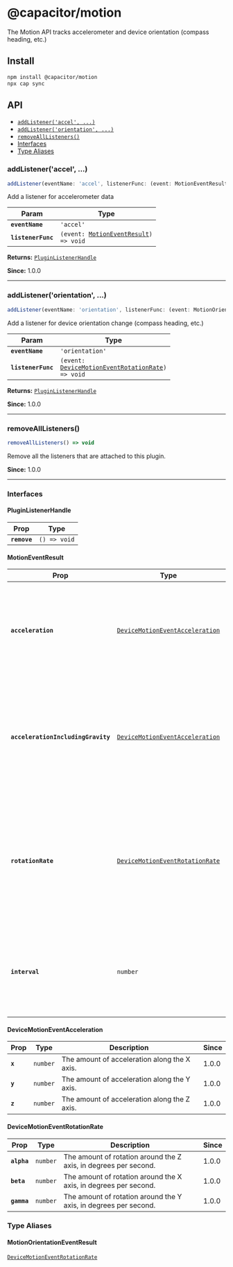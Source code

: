 # @capacitor/motion

The Motion API tracks accelerometer and device orientation (compass heading, etc.)

## Install

```bash
npm install @capacitor/motion
npx cap sync
```

## API

<docgen-index>

* [`addListener('accel', ...)`](#addlisteneraccel-)
* [`addListener('orientation', ...)`](#addlistenerorientation-)
* [`removeAllListeners()`](#removealllisteners)
* [Interfaces](#interfaces)
* [Type Aliases](#type-aliases)

</docgen-index>

<docgen-api>
<!--Update the source file JSDoc comments and rerun docgen to update the docs below-->

### addListener('accel', ...)

```typescript
addListener(eventName: 'accel', listenerFunc: (event: MotionEventResult) => void) => PluginListenerHandle
```

Add a listener for accelerometer data

| Param              | Type                                                                                |
| ------------------ | ----------------------------------------------------------------------------------- |
| **`eventName`**    | <code>'accel'</code>                                                                |
| **`listenerFunc`** | <code>(event: <a href="#motioneventresult">MotionEventResult</a>) =&gt; void</code> |

**Returns:** <code><a href="#pluginlistenerhandle">PluginListenerHandle</a></code>

**Since:** 1.0.0

--------------------


### addListener('orientation', ...)

```typescript
addListener(eventName: 'orientation', listenerFunc: (event: MotionOrientationEventResult) => void) => PluginListenerHandle
```

Add a listener for device orientation change (compass heading, etc.)

| Param              | Type                                                                                                        |
| ------------------ | ----------------------------------------------------------------------------------------------------------- |
| **`eventName`**    | <code>'orientation'</code>                                                                                  |
| **`listenerFunc`** | <code>(event: <a href="#devicemotioneventrotationrate">DeviceMotionEventRotationRate</a>) =&gt; void</code> |

**Returns:** <code><a href="#pluginlistenerhandle">PluginListenerHandle</a></code>

**Since:** 1.0.0

--------------------


### removeAllListeners()

```typescript
removeAllListeners() => void
```

Remove all the listeners that are attached to this plugin.

**Since:** 1.0.0

--------------------


### Interfaces


#### PluginListenerHandle

| Prop         | Type                       |
| ------------ | -------------------------- |
| **`remove`** | <code>() =&gt; void</code> |


#### MotionEventResult

| Prop                               | Type                                                                                    | Description                                                                                                                                                             | Since |
| ---------------------------------- | --------------------------------------------------------------------------------------- | ----------------------------------------------------------------------------------------------------------------------------------------------------------------------- | ----- |
| **`acceleration`**                 | <code><a href="#devicemotioneventacceleration">DeviceMotionEventAcceleration</a></code> | An object giving the acceleration of the device on the three axis X, Y and Z. Acceleration is expressed in m/s                                                          | 1.0.0 |
| **`accelerationIncludingGravity`** | <code><a href="#devicemotioneventacceleration">DeviceMotionEventAcceleration</a></code> | An object giving the acceleration of the device on the three axis X, Y and Z with the effect of gravity. Acceleration is expressed in m/s                               | 1.0.0 |
| **`rotationRate`**                 | <code><a href="#devicemotioneventrotationrate">DeviceMotionEventRotationRate</a></code> | An object giving the rate of change of the device's orientation on the three orientation axis alpha, beta and gamma. Rotation rate is expressed in degrees per seconds. | 1.0.0 |
| **`interval`**                     | <code>number</code>                                                                     | A number representing the interval of time, in milliseconds, at which data is obtained from the device.                                                                 | 1.0.0 |


#### DeviceMotionEventAcceleration

| Prop    | Type                | Description                                  | Since |
| ------- | ------------------- | -------------------------------------------- | ----- |
| **`x`** | <code>number</code> | The amount of acceleration along the X axis. | 1.0.0 |
| **`y`** | <code>number</code> | The amount of acceleration along the Y axis. | 1.0.0 |
| **`z`** | <code>number</code> | The amount of acceleration along the Z axis. | 1.0.0 |


#### DeviceMotionEventRotationRate

| Prop        | Type                | Description                                                      | Since |
| ----------- | ------------------- | ---------------------------------------------------------------- | ----- |
| **`alpha`** | <code>number</code> | The amount of rotation around the Z axis, in degrees per second. | 1.0.0 |
| **`beta`**  | <code>number</code> | The amount of rotation around the X axis, in degrees per second. | 1.0.0 |
| **`gamma`** | <code>number</code> | The amount of rotation around the Y axis, in degrees per second. | 1.0.0 |


### Type Aliases


#### MotionOrientationEventResult

<code><a href="#devicemotioneventrotationrate">DeviceMotionEventRotationRate</a></code>

</docgen-api>
